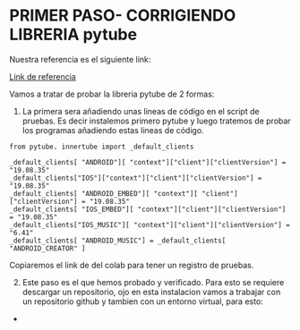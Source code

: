 # PRIMER PASO- CORRIGIENDO LIBRERIA pytube
Nuestra referencia es el siguiente link:

[Link de referencia](https://www.youtube.com/watch?v=Or7aNnrLF6s)

Vamos a tratar de probar la libreria pytube de 2 formas:
1. La primera sera añadiendo unas lineas de código en el script de pruebas. Es decir instalemos primero pytube y luego tratemos de probar los programas añadiendo estas lineas de código.
   
```
from pytube. innertube import _default_clients

_default_clients[ "ANDROID"][ "context"]["client"]["clientVersion"] = "19.08.35"
_default_clients["IOS"]["context"]["client"]["clientVersion"] = "19.08.35"
_default_clients[ "ANDROID_EMBED"][ "context"][ "client"]["clientVersion"] = "19.08.35"
_default_clients[ "IOS_EMBED"][ "context"]["client"]["clientVersion"] = "19.08.35"
_default_clients["IOS_MUSIC"][ "context"]["client"]["clientVersion"] = "6.41"
_default_clients[ "ANDROID_MUSIC"] = _default_clients[ "ANDROID_CREATOR" ]
```
Copiaremos el link de del colab para tener un registro de pruebas.

2. Este paso es el que hemos probado y verificado. Para esto se requiere descargar un repositorio, ojo en esta instalacion vamos a trabajar con un repositorio github y tambien con un entorno virtual, para esto:
* 
